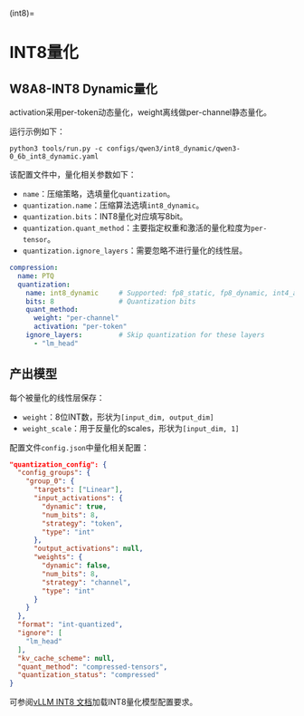 (int8)=

# INT8量化

## W8A8-INT8 Dynamic量化

activation采用per-token动态量化，weight离线做per-channel静态量化。

运行示例如下：

```shell
python3 tools/run.py -c configs/qwen3/int8_dynamic/qwen3-0_6b_int8_dynamic.yaml
```

该配置文件中，量化相关参数如下：
- `name`：压缩策略，选填量化`quantization`。
- `quantization.name`：压缩算法选填`int8_dynamic`。
- `quantization.bits`：INT8量化对应填写8bit。
- `quantization.quant_method`：主要指定权重和激活的量化粒度为`per-tensor`。
- `quantization.ignore_layers`：需要忽略不进行量化的线性层。

```yaml
compression:
  name: PTQ
  quantization:
    name: int8_dynamic     # Supported: fp8_static, fp8_dynamic, int4_awq, int4_gptq, int8_dynamic
    bits: 8                # Quantization bits
    quant_method:
      weight: "per-channel"
      activation: "per-token"
    ignore_layers:         # Skip quantization for these layers
      - "lm_head"
```

## 产出模型

每个被量化的线性层保存：

- `weight`：8位INT数，形状为`[input_dim, output_dim]`
- `weight_scale`：用于反量化的scales，形状为`[input_dim, 1]`

配置文件`config.json`中量化相关配置：

```json
"quantization_config": {
  "config_groups": {
    "group_0": {
      "targets": ["Linear"],
      "input_activations": {
        "dynamic": true,
        "num_bits": 8,
        "strategy": "token",
        "type": "int"
      },
      "output_activations": null,
      "weights": {
        "dynamic": false,
        "num_bits": 8,
        "strategy": "channel",
        "type": "int"
      }
    }
  },
  "format": "int-quantized",
  "ignore": [
    "lm_head"
  ],
  "kv_cache_scheme": null,
  "quant_method": "compressed-tensors",
  "quantization_status": "compressed"
}
```

可参阅[vLLM INT8 文档](https://docs.vllm.ai/en/stable/features/quantization/int8.html)加载INT8量化模型配置要求。